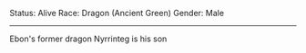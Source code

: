 Status: Alive
Race: Dragon (Ancient Green)
Gender: Male 

---

Ebon's former dragon
Nyrrinteg is his son